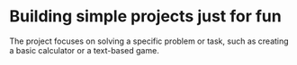 # Building simple projects just for fun
The project focuses on solving a specific problem or task, such as creating a basic calculator or a text-based game. 